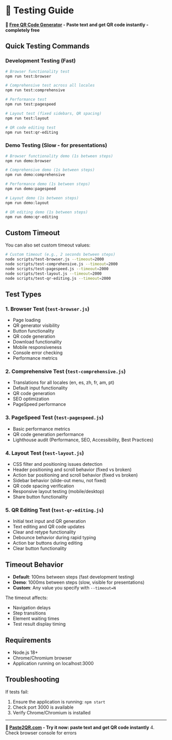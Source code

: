 # 🧪 Testing Guide

**🔗 [Free QR Code Generator](https://paste2qr.com) - Paste text and get QR code instantly - completely free**

## Quick Testing Commands

### Development Testing (Fast)

```bash
# Browser functionality test
npm run test:browser

# Comprehensive test across all locales
npm run test:comprehensive

# Performance test
npm run test:pagespeed

# Layout test (fixed sidebars, QR spacing)
npm run test:layout

# QR code editing test
npm run test:qr-editing
```

### Demo Testing (Slow - for presentations)

```bash
# Browser functionality demo (1s between steps)
npm run demo:browser

# Comprehensive demo (1s between steps)
npm run demo:comprehensive

# Performance demo (1s between steps)
npm run demo:pagespeed

# Layout demo (1s between steps)
npm run demo:layout

# QR editing demo (1s between steps)
npm run demo:qr-editing
```

## Custom Timeout

You can also set custom timeout values:

```bash
# Custom timeout (e.g., 2 seconds between steps)
node scripts/test-browser.js --timeout=2000
node scripts/test-comprehensive.js --timeout=2000
node scripts/test-pagespeed.js --timeout=2000
node scripts/test-layout.js --timeout=2000
node scripts/test-qr-editing.js --timeout=2000
```

## Test Types

### 1. Browser Test (`test-browser.js`)

-   Page loading
-   QR generator visibility
-   Button functionality
-   QR code generation
-   Download functionality
-   Mobile responsiveness
-   Console error checking
-   Performance metrics

### 2. Comprehensive Test (`test-comprehensive.js`)

-   Translations for all locales (en, es, zh, fr, am, pt)
-   Default input functionality
-   QR code generation
-   SEO optimization
-   PageSpeed performance

### 3. PageSpeed Test (`test-pagespeed.js`)

-   Basic performance metrics
-   QR code generation performance
-   Lighthouse audit (Performance, SEO, Accessibility, Best Practices)

### 4. Layout Test (`test-layout.js`)

-   CSS filter and positioning issues detection
-   Header positioning and scroll behavior (fixed vs broken)
-   Action bar positioning and scroll behavior (fixed vs broken)
-   Sidebar behavior (slide-out menu, not fixed)
-   QR code spacing verification
-   Responsive layout testing (mobile/desktop)
-   Share button functionality

### 5. QR Editing Test (`test-qr-editing.js`)

-   Initial text input and QR generation
-   Text editing and QR code updates
-   Clear and retype functionality
-   Debounce behavior during rapid typing
-   Action bar buttons during editing
-   Clear button functionality

## Timeout Behavior

-   **Default**: 100ms between steps (fast development testing)
-   **Demo**: 1000ms between steps (slow, visible for presentations)
-   **Custom**: Any value you specify with `--timeout=N`

The timeout affects:

-   Navigation delays
-   Step transitions
-   Element waiting times
-   Test result display timing

## Requirements

-   Node.js 18+
-   Chrome/Chromium browser
-   Application running on localhost:3000

## Troubleshooting

If tests fail:

1. Ensure the application is running: `npm start`
2. Check port 3000 is available
3. Verify Chrome/Chromium is installed

---

**🔗 [Paste2QR.com](https://paste2qr.com) - Try it now: paste text and get QR code instantly** 4. Check browser console for errors
